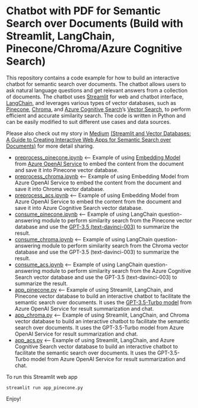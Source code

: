# Chatbot with PDF for Semantic Search over Documents (Build with Streamlit, LangChain, Pinecone/Chroma/Azure Cognitive Search)

This repository contains a code example for how to build an interactive chatbot for semantic search over documents. The chatbot allows users to ask natural language questions and get relevant answers from a collection of documents. The chatbot uses [Streamlit](https://streamlit.io/) for web and chatbot interface, [LangChain](https://www.langchain.com/), and leverages various types of vector databases, such as [Pinecone](https://www.pinecone.io/), [Chroma](https://www.trychroma.com/), and [Azure Cognitive Search](https://learn.microsoft.com/en-us/azure/search/search-what-is-azure-search)’s [Vector Search](https://learn.microsoft.com/en-us/azure/search/vector-search-overview), to perform efficient and accurate similarity search. The code is written in Python and can be easily modified to suit different use cases and data sources.

Please also check out my story in [Medium](https://medium.com/@easonlai888) [(Streamlit and Vector Databases: A Guide to Creating Interactive Web Apps for Semantic Search over Documents)](https://easonlai888.medium.com/streamlit-and-vector-databases-a-guide-to-creating-interactive-web-apps-for-semantic-search-over-7a55d9b567ca) for more detail sharing.

* [preprocess_pinecone.ipynb](https://github.com/easonlai/chatbot_with_pdf_streamlit/blob/main/preprocess_pinecone.ipynb) <-- Example of using [Embedding Model](https://learn.microsoft.com/en-us/azure/ai-services/openai/concepts/models#embeddings-models) from [Azure OpenAI Service](https://learn.microsoft.com/en-us/azure/ai-services/openai/overview) to embed the content from the document and save it into Pinecone vector database.
* [preprocess_chroma.ipynb](https://github.com/easonlai/chatbot_with_pdf_streamlit/blob/main/preprocess_chroma.ipynb) <-- Example of using Embedding Model from Azure OpenAI Service to embed the content from the document and save it into Chroma vector database.
* [preprocess_acs.ipynb](https://github.com/easonlai/chatbot_with_pdf_streamlit/blob/main/preprocess_acs.ipynb) <-- Example of using Embedding Model from Azure OpenAI Service to embed the content from the document and save it into Azure Cognitive Search vector database.
* [consume_pinecone.ipynb](https://github.com/easonlai/chatbot_with_pdf_streamlit/blob/main/consume_pinecone.ipynb) <-- Example of using LangChain question-answering module to perform similarity search from the Pinecone vector database and use the [GPT-3.5 (text-davinci-003)](https://learn.microsoft.com/en-us/azure/ai-services/openai/concepts/legacy-models#gpt-35) to summarize the result.
* [consume_chroma.ipynb](https://github.com/easonlai/chatbot_with_pdf_streamlit/blob/main/consume_chroma.ipynb) <-- Example of using LangChain question-answering module to perform similarity search from the Chroma vector database and use the GPT-3.5 (text-davinci-003) to summarize the result.
* [consume_acs.ipynb](https://github.com/easonlai/chatbot_with_pdf_streamlit/blob/main/consume_acs.ipynb) <-- Example of using LangChain question-answering module to perform similarity search from the Azure Cognitive Search vector database and use the GPT-3.5 (text-davinci-003) to summarize the result.
* [app_pinecone.py](https://github.com/easonlai/chatbot_with_pdf_streamlit/blob/main/app_pinecone.py) <-- Example of using Streamlit, LangChain, and Pinecone vector database to build an interactive chatbot to facilitate the semantic search over documents. It uses the [GPT-3.5-Turbo model](https://learn.microsoft.com/en-us/azure/ai-services/openai/concepts/models#gpt-35) from Azure OpenAI Service for result summarization and chat.
* [app_chroma.py](https://github.com/easonlai/chatbot_with_pdf_streamlit/blob/main/app_chroma.py) <-- Example of using Streamlit, LangChain, and Chroma vector database to build an interactive chatbot to facilitate the semantic search over documents. It uses the GPT-3.5-Turbo model from Azure OpenAI Service for result summarization and chat.
* [app_acs.py](https://github.com/easonlai/chatbot_with_pdf_streamlit/blob/main/app_acs.py) <-- Example of using Streamlit, LangChain, and Azure Cognitive Search vector database to build an interactive chatbot to facilitate the semantic search over documents. It uses the GPT-3.5-Turbo model from Azure OpenAI Service for result summarization and chat.

To run this Streamlit web app
```
streamlit run app_pinecone.py
```

Enjoy!